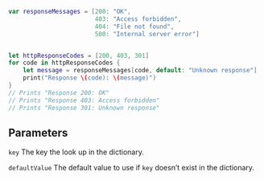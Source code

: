 ```swift
var responseMessages = [200: "OK",
                        403: "Access forbidden",
                        404: "File not found",
                        500: "Internal server error"]


let httpResponseCodes = [200, 403, 301]
for code in httpResponseCodes {
    let message = responseMessages[code, default: "Unknown response"]
    print("Response \(code): \(message)")
}
// Prints "Response 200: OK"
// Prints "Response 403: Access forbidden"
// Prints "Response 301: Unknown response"
```

## Parameters
`key`
The key the look up in the dictionary.

`defaultValue`
The default value to use if `key` doesn’t exist in the dictionary.